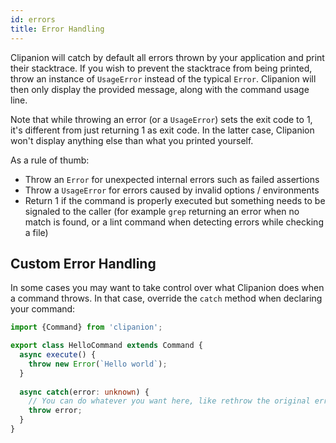 ```yaml
---
id: errors
title: Error Handling
---
```


Clipanion will catch by default all errors thrown by your application and print their stacktrace. If you wish to prevent the stacktrace from being printed, throw an instance of `UsageError` instead of the typical `Error`. Clipanion will then only display the provided message, along with the command usage line.

Note that while throwing an error (or a `UsageError`) sets the exit code to 1, it's different from just returning 1 as exit code. In the latter case, Clipanion won't display anything else than what you printed yourself.

As a rule of thumb:

- Throw an `Error` for unexpected internal errors such as failed assertions
- Throw a `UsageError` for errors caused by invalid options / environments
- Return 1 if the command is properly executed but something needs to be signaled to the caller (for example `grep` returning an error when no match is found, or a lint command when detecting errors while checking a file)

## Custom Error Handling

In some cases you may want to take control over what Clipanion does when a command throws. In that case, override the `catch` method when declaring your command:

```ts twoslash
import {Command} from 'clipanion';

export class HelloCommand extends Command {
  async execute() {
    throw new Error(`Hello world`);
  }
  
  async catch(error: unknown) {
    // You can do whatever you want here, like rethrow the original error
    throw error;
  }
}
```
